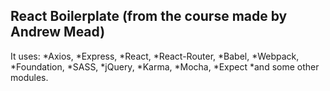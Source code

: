 ## React Boilerplate (from the course made by Andrew Mead)

It uses:
*Axios,
*Express,
*React,
*React-Router,
*Babel,
*Webpack,
*Foundation,
*SASS, 
*jQuery,
*Karma,
*Mocha,
*Expect
*and some other modules.
